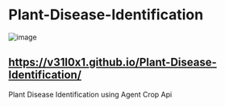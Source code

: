 # Plant-Disease-Identification
![image](https://user-images.githubusercontent.com/63537300/228277576-994a08d6-ceb0-4485-a786-817fd7bde176.png)

## https://v31l0x1.github.io/Plant-Disease-Identification/
Plant Disease Identification using Agent Crop Api

